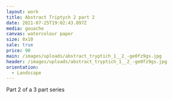 ```yaml
---
layout: work
title: Abstract Triptych 2 part 2
date: 2021-07-25T19:02:43.897Z
media: gouache
canvas: watercolour paper
size: 8x10
sale: true
price: 90
main: /images/uploads/abstract_tryptich_1__2_-ge0fz9gs.jpg
header: /images/uploads/abstract_tryptich_1__2_-ge0fz9gs.jpg
orientation:
  - Landscape
---
```

Part 2 of a 3 part series